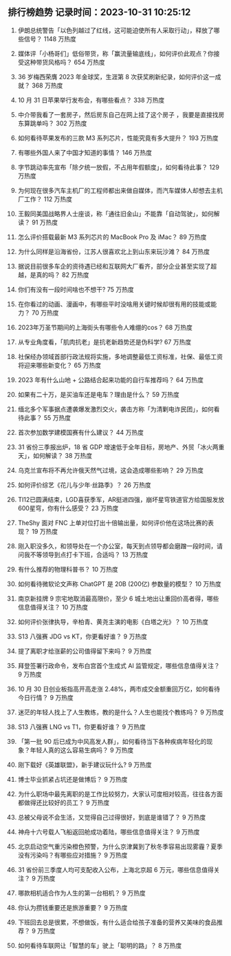 
## 排行榜趋势 记录时间：2023-10-31 10:25:12
  
  1. 伊朗总统警告「以色列越过了红线，这可能迫使所有人采取行动」，释放了哪些信号？ 1148 万热度
    
  2. 媒体评「小杨哥们」低俗带货，称「赢流量输底线」，如何评价此观点？你接受这种带货风格吗？ 654 万热度
    
  3. 36 岁梅西荣膺 2023 年金球奖，生涯第 8 次获奖刷新纪录，如何评价这一成就？ 368 万热度
    
  4. 10 月 31 日苹果举行发布会，有哪些看点？ 338 万热度
    
  5. 中介带我看了一套房子，然后房东自己在网上挂了这个房子 ，我要是直接找房东算跳单吗？ 302 万热度
    
  6. 如何看待苹果发布的三款 M3 系列芯片，性能究竟有多大提升？ 193 万热度
    
  7. 有哪些外国人来了中国才知道的事情？ 146 万热度
    
  8. 字节跳动率先宣布「除夕统一放假，不占用年假额度」，如何看待此事？ 129 万热度
    
  9. 为何现在很多汽车主机厂的工程师都出来做自媒体，而汽车媒体人却想去主机厂工作？ 112 万热度
    
  10. 王毅同美国战略界人士座谈，称「通往旧金山」不能靠「自动驾驶」，如何解读？ 91 万热度
    
  11. 怎么评价搭载最新 M3 系列芯片的 MacBook Pro 及 iMac？ 89 万热度
    
  12. 为什么同样是沿海省份，江苏人很喜欢北上到山东来玩沙滩？ 84 万热度
    
  13. 据说目前很多车企的资待遇已经和互联网大厂看齐，部分企业甚至实现了超越，是真的吗？ 82 万热度
    
  14. 你们有没有一段时间啥也不想干? 75 万热度
    
  15. 在你看过的动画、漫画中，有哪些平时没啥用关键时候却很有用的技能或能力？ 70 万热度
    
  16. 2023年万圣节期间的上海街头有哪些令人难绷的cos？ 68 万热度
    
  17. 从专业角度看，「肌肉抗老」是抗老新趋势还是伪科学? 67 万热度
    
  18. 社保经办领域首部行政法规将实施，多地调整最低工资标准，社保、最低工资将迎来哪些新变化？ 65 万热度
    
  19. 2023 年有什么山地 + 公路结合起来功能的自行车推荐吗？ 64 万热度
    
  20. 如果有二十万，是买油车还是电车？理由是什么？ 59 万热度
    
  21. 缅北多个军事据点遭袭爆发激烈交火，袭击方称「为清剿电诈民团」，如何看待此事？ 55 万热度
    
  22. 首次参加数学建模国赛有什么建议？ 44 万热度
    
  23. 31 省份三季报出炉，18 省 GDP 增速低于全年目标，房地产、外贸「冰火两重天」，如何解读？ 38 万热度
    
  24. 乌克兰宣布将不再允许俄天然气过境，这会造成哪些影响？ 29 万热度
    
  25. 如何评价综艺《花儿与少年·丝路季》？ 26 万热度
    
  26. TI12已圆满结束，LGD喜获季军，AR挺进四强，崩坏星穹铁道官方给国服发放600星穹，你有什么感受？ 23 万热度
    
  27. TheShy 面对 FNC 上单对位打出十倍输出量，如何评价他在这场比赛的表现？ 19 万热度
    
  28. 刚入职没多久，和领导处在一个办公室，每天到点领导都会磨蹭一段时间，请问我不等领导到点打卡下班，合适吗？ 13 万热度
    
  29. 有什么推荐的物理科普书？ 10 万热度
    
  30. 如何看待微软论文声称 ChatGPT 是 20B (200亿) 参数量的模型？ 10 万热度
    
  31. 南京新挂牌 9 宗宅地取消最高限价，至少 6 城土地出让重回价高者得，哪些信息值得关注？ 10 万热度
    
  32. 如何评价张律执导，辛柏青、黄尧主演的电影《白塔之光》？ 10 万热度
    
  33. S13 八强赛 JDG vs KT，你更看好谁？ 9 万热度
    
  34. 提了离职才给涨薪的公司值得留下来吗？ 9 万热度
    
  35. 拜登签署行政命令，发布白宫首个生成式 AI 监管规定，哪些信息值得关注？ 9 万热度
    
  36. 10 月 30 日创业板指高开高走涨 2.48%，两市成交金额重回万亿，如何看待今日行情？ 9 万热度
    
  37. 迷茫的年轻人找上了人生教练，教的是什么？人生也能找个教练吗？ 9 万热度
    
  38. S13 八强赛 LNG vs T1，你更看好谁？ 9 万热度
    
  39. 「第一批 90 后已成为中风高发人群」，如何看待当下各种疾病年轻化的现象？年轻人真的这么容易生病吗？ 9 万热度
    
  40. 刚下载好《英雄联盟》，新手建议玩什么? 9 万热度
    
  41. 博士毕业抓紧占坑还是做博后？ 9 万热度
    
  42. 为什么职场中最先离职的是工作比较努力，大家认可度相对较高，往往各方面都做得还比较好的员工？ 9 万热度
    
  43. 总被父母说不会生活，又觉得自己过得很好，到底是谁错了？ 9 万热度
    
  44. 神舟十六号载人飞船返回舱成功着陆，哪些信息值得关注？ 9 万热度
    
  45. 北京启动空气重污染橙色预警，为什么京津冀到了秋冬季容易出现雾霾？夏季没有污染吗？有哪些应对措施？ 9 万热度
    
  46. 31 省份前三季度人均可支配收入公布，上海北京超 6 万元，哪些信息值得关注？ 9 万热度
    
  47. 哪款相机适合作为人生的第一台相机？ 9 万热度
    
  48. 你认为攒钱重要还是旅游重要？ 9 万热度
    
  49. 下班回去总是很累，不想做饭，有什么适合给孩子准备的营养又美味的食品推荐？ 9 万热度
    
  50. 如何看待车联网让「智慧的车」驶上「聪明的路」？ 8 万热度
    